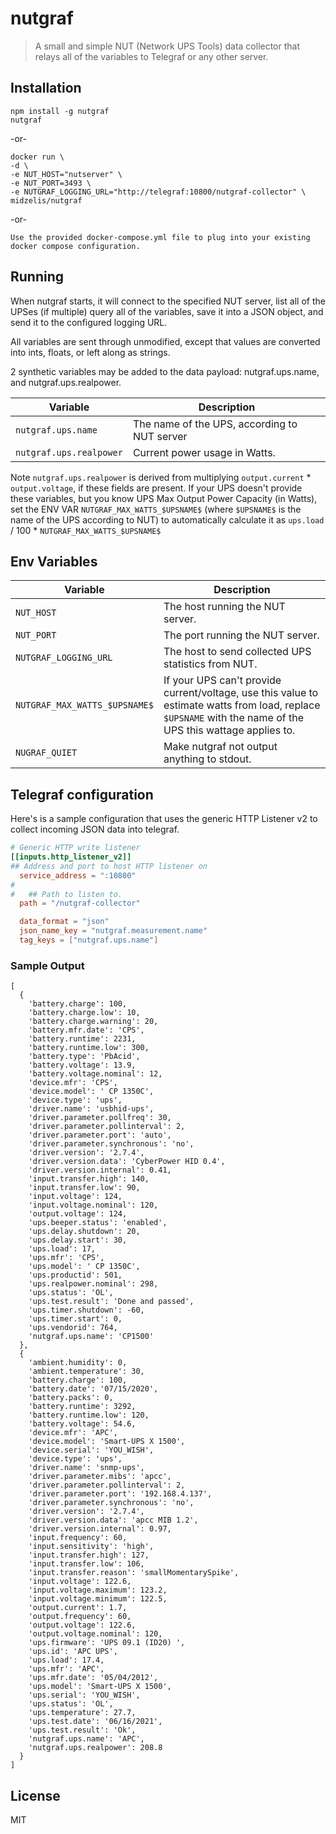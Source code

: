 # nutgraf
> A small and simple NUT (Network UPS Tools) data collector that relays all of the variables to Telegraf or any other server. 

## Installation

```
npm install -g nutgraf
nutgraf
```
-or-
```
docker run \
-d \
-e NUT_HOST="nutserver" \
-e NUT_PORT=3493 \
-e NUTGRAF_LOGGING_URL="http://telegraf:10800/nutgraf-collector" \
midzelis/nutgraf
```
-or-
```
Use the provided docker-compose.yml file to plug into your existing docker compose configuration.
```

## Running
When nutgraf starts, it will connect to the specified NUT server, list all of the UPSes (if multiple) query all of the variables, save it into a JSON object, and send it to the configured logging URL. 

All variables are sent through unmodified, except that values are converted into ints, floats, or left along as strings. 

2 synthetic variables may be added to the data payload: nutgraf.ups.name, and nutgraf.ups.realpower. 

| Variable                | Description 
| ----------------------- | ---------------------------------------------------------------------------------------------- 
| `nutgraf.ups.name`        | The name of the UPS, according to NUT server       
| `nutgraf.ups.realpower`   | Current power usage in Watts. 

Note `nutgraf.ups.realpower` is derived from multiplying  `output.current` * `output.voltage`, if these fields are present. If your UPS doesn't provide these variables, but you know UPS Max Output Power Capacity (in Watts), set the ENV VAR `NUTGRAF_MAX_WATTS_$UPSNAME$` (where `$UPSNAME$` is the name of the UPS according to NUT) to automatically calculate it as `ups.load` / 100 * `NUTGRAF_MAX_WATTS_$UPSNAME$`

## Env Variables
| Variable                       | Description 
| ------------------------------ | ---------------------------------------------------------------------------------------------- 
| `NUT_HOST`                     | The host running the NUT server.   
| `NUT_PORT`                     | The port running the NUT server. 
| `NUTGRAF_LOGGING_URL`          | The host to send collected UPS statistics from NUT. 
| `NUTGRAF_MAX_WATTS_$UPSNAME$`  | If your UPS can't provide current/voltage, use this value to estimate watts from load, replace `$UPSNAME` with the name of the UPS this wattage applies to. 
| `NUGRAF_QUIET`                 | Make nutgraf not output anything to stdout. 

## Telegraf configuration
Here's is a sample configuration that uses the generic HTTP Listener v2 to collect incoming JSON data into telegraf. 

```toml
# Generic HTTP write listener
[[inputs.http_listener_v2]]
## Address and port to host HTTP listener on
  service_address = ":10800"
#
#   ## Path to listen to.
  path = "/nutgraf-collector"

  data_format = "json"
  json_name_key = "nutgraf.measurement.name"
  tag_keys = ["nutgraf.ups.name"]
```

### Sample Output
```
[
  {
    'battery.charge': 100,
    'battery.charge.low': 10,
    'battery.charge.warning': 20,
    'battery.mfr.date': 'CPS',
    'battery.runtime': 2231,
    'battery.runtime.low': 300,
    'battery.type': 'PbAcid',
    'battery.voltage': 13.9,
    'battery.voltage.nominal': 12,
    'device.mfr': 'CPS',
    'device.model': ' CP 1350C',
    'device.type': 'ups',
    'driver.name': 'usbhid-ups',
    'driver.parameter.pollfreq': 30,
    'driver.parameter.pollinterval': 2,
    'driver.parameter.port': 'auto',
    'driver.parameter.synchronous': 'no',
    'driver.version': '2.7.4',
    'driver.version.data': 'CyberPower HID 0.4',
    'driver.version.internal': 0.41,
    'input.transfer.high': 140,
    'input.transfer.low': 90,
    'input.voltage': 124,
    'input.voltage.nominal': 120,
    'output.voltage': 124,
    'ups.beeper.status': 'enabled',
    'ups.delay.shutdown': 20,
    'ups.delay.start': 30,
    'ups.load': 17,
    'ups.mfr': 'CPS',
    'ups.model': ' CP 1350C',
    'ups.productid': 501,
    'ups.realpower.nominal': 298,
    'ups.status': 'OL',
    'ups.test.result': 'Done and passed',
    'ups.timer.shutdown': -60,
    'ups.timer.start': 0,
    'ups.vendorid': 764,
    'nutgraf.ups.name': 'CP1500'
  },
  {
    'ambient.humidity': 0,
    'ambient.temperature': 30,
    'battery.charge': 100,
    'battery.date': '07/15/2020',
    'battery.packs': 0,
    'battery.runtime': 3292,
    'battery.runtime.low': 120,
    'battery.voltage': 54.6,
    'device.mfr': 'APC',
    'device.model': 'Smart-UPS X 1500',
    'device.serial': 'YOU_WISH',
    'device.type': 'ups',
    'driver.name': 'snmp-ups',
    'driver.parameter.mibs': 'apcc',
    'driver.parameter.pollinterval': 2,
    'driver.parameter.port': '192.168.4.137',
    'driver.parameter.synchronous': 'no',
    'driver.version': '2.7.4',
    'driver.version.data': 'apcc MIB 1.2',
    'driver.version.internal': 0.97,
    'input.frequency': 60,
    'input.sensitivity': 'high',
    'input.transfer.high': 127,
    'input.transfer.low': 106,
    'input.transfer.reason': 'smallMomentarySpike',
    'input.voltage': 122.6,
    'input.voltage.maximum': 123.2,
    'input.voltage.minimum': 122.5,
    'output.current': 1.7,
    'output.frequency': 60,
    'output.voltage': 122.6,
    'output.voltage.nominal': 120,
    'ups.firmware': 'UPS 09.1 (ID20) ',
    'ups.id': 'APC UPS',
    'ups.load': 17.4,
    'ups.mfr': 'APC',
    'ups.mfr.date': '05/04/2012',
    'ups.model': 'Smart-UPS X 1500',
    'ups.serial': 'YOU_WISH',
    'ups.status': 'OL',
    'ups.temperature': 27.7,
    'ups.test.date': '06/16/2021',
    'ups.test.result': 'Ok',
    'nutgraf.ups.name': 'APC',
    'nutgraf.ups.realpower': 208.8
  }
]
```

## License

MIT